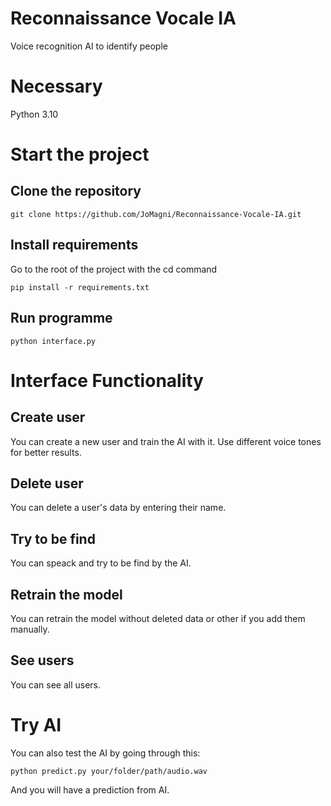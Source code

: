 # Reconnaissance Vocale IA
Voice recognition AI to identify people

# Necessary
Python 3.10

# Start the project
## Clone the repository
```
git clone https://github.com/JoMagni/Reconnaissance-Vocale-IA.git
```

## Install requirements
Go to the root of the project with the cd command

```
pip install -r requirements.txt
```

## Run programme
```
python interface.py
```

# Interface Functionality
## Create user
You can create a new user and train the AI ​​with it.
Use different voice tones for better results.

## Delete user
You can delete a user's data by entering their name.

## Try to be find
You can speack and try to be find by the AI.

## Retrain the model
You can retrain the model without deleted data or other if you add them manually.

## See users
You can see all users.

# Try AI
You can also test the AI ​​by going through this:

```
python predict.py your/folder/path/audio.wav
```

And you will have a prediction from AI.